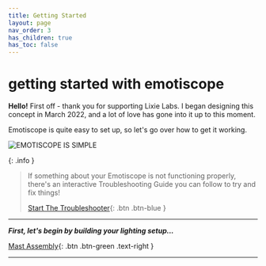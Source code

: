 ```yaml
---
title: Getting Started
layout: page
nav_order: 3
has_children: true
has_toc: false
---
```


# **getting&nbsp;started** with&nbsp;emotiscope

**Hello!** First off - thank you for supporting Lixie Labs. I began designing this concept in March 2022, and a lot of love has gone into it up to this moment.

Emotiscope is quite easy to set up, so let's go over how to get it working.

![EMOTISCOPE IS SIMPLE](https://github.com/connornishijima/sensory_bridge_docs/blob/main/img/7.jpg?raw=true)

{: .info }
> If something about your Emotiscope is not functioning properly, there's an interactive Troubleshooting Guide you can follow to try and fix things!
>
> [Start The Troubleshooter](https://emotiscope.rocks/troubleshooting/){: .btn .btn-blue }

-------------------------------------------------------

***First, let's begin by building your lighting setup...***

[Mast Assembly](https://connornishijima.github.io/sensory_bridge_docs/mast_assembly.html){: .btn .btn-green .text-right }

-------------------------------------------------------
